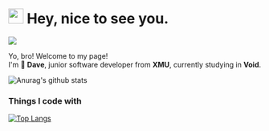 <h1><img src="https://emojis.slackmojis.com/emojis/images/1531849430/4246/blob-sunglasses.gif?1531849430" width="30"/> Hey, nice to see you.</h1>

<p align="left"> 
  <img src="https://profile-counter.glitch.me/amluckydave/count.svg" />
</p>

<p>Yo, bro! Welcome to my page! </br> I'm 🌱 <b>Dave</b>, junior software developer from <b>XMU</b>, currently studying in <b>Void</b>. </p>


![Anurag's github stats](https://github-readme-stats.vercel.app/api?username=amluckydave&show_icons=true&theme=gruvbox)

<h3>Things I code with</h3>

[![Top Langs](https://github-readme-stats.vercel.app/api/top-langs/?username=amluckydave&hide=javascript,html&layout=compact)](https://github.com/amluckydave)

<!--
**amluckydave/amluckydave** is a ✨ _special_ ✨ repository because its `README.md` (this file) appears on your GitHub profile.

Here are some ideas to get you started:

- 🔭 I’m currently working on ...
- 🌱 I’m currently learning ...
- 👯 I’m looking to collaborate on ...
- 🤔 I’m looking for help with ...
- 💬 Ask me about ...
- 📫 How to reach me: ...
- 😄 Pronouns: ...
- ⚡ Fun fact: ...
-->
